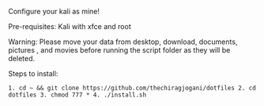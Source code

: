Configure your kali as mine!

Pre-requisites:
Kali with xfce and root

Warning: Please move your data from desktop, download, documents, pictures , and movies before running the script folder as they will be deleted.

Steps to install:

`1. cd ~ && git clone https://github.com/thechiragjogani/dotfiles
 2. cd dotfiles
 3. chmod 777 *
 4. ./install.sh`
